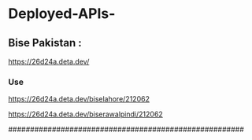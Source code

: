 # Deployed-APIs-

## Bise Pakistan :
https://26d24a.deta.dev/

### Use 
https://26d24a.deta.dev/biselahore/212062

https://26d24a.deta.dev/biserawalpindi/212062

######################################################
